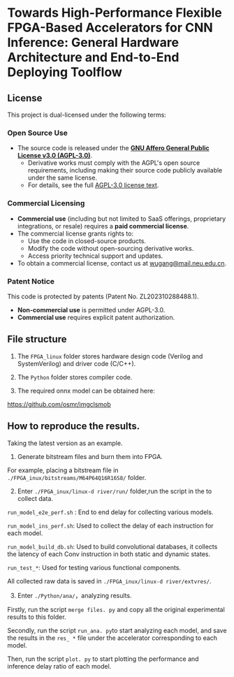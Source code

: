 # Towards High-Performance Flexible FPGA-Based Accelerators for CNN Inference: General Hardware Architecture and End-to-End Deploying Toolflow 

## License

This project is dual-licensed under the following terms:

### Open Source Use
- The source code is released under the **[GNU Affero General Public License v3.0 (AGPL-3.0)](LICENSE)**.  
  - Derivative works must comply with the AGPL's open source requirements, including making their source code publicly available under the same license.  
  - For details, see the full [AGPL-3.0 license text](LICENSE).

### Commercial Licensing
- **Commercial use** (including but not limited to SaaS offerings, proprietary integrations, or resale) requires a **paid commercial license**.  
- The commercial license grants rights to:  
  - Use the code in closed-source products.  
  - Modify the code without open-sourcing derivative works.  
  - Access priority technical support and updates.  
- To obtain a commercial license, contact us at [wugang@mail.neu.edu.cn](wugang@mail.neu.edu.cn).  

### Patent Notice
This code is protected by patents (Patent No. ZL202310288488.1).  
- **Non-commercial use** is permitted under AGPL-3.0.  
- **Commercial use** requires explicit patent authorization.

## File structure

1. The `FPGA_linux` folder stores hardware design code (Verilog and SystemVerilog) and driver code (C/C++).
   
2. The `Python`  folder stores compiler code.

3. The required onnx model can be obtained here:

https://github.com/osmr/imgclsmob

## How to reproduce the results.

Taking the latest version  as an example.

1. Generate bitstream files and burn them into FPGA.

For example, placing a bitstream file in `./FPGA_inux/bitstreams/M64P64Q16R16S8/` folder.

2. Enter `./FPGA_inux/linux-d river/run/` folder,run the script in the to collect data.
   
`run_model_e2e_perf.sh` : End to end delay for collecting various models.

`run_model_ins_perf.sh`: Used to collect the delay of each instruction for each model.

`run_model_build_db.sh`: Used to build convolutional databases, it collects the latency of each Conv instruction in both static and dynamic states.

`run_test_*`: Used for testing various functional components.

All collected raw data is saved in `./FPGA_inux/linux-d river/extvres/`.


3. Enter `./Python/ana/`，analyzing results.

Firstly, run the script `merge files. py` and copy all the original experimental results to this folder.

Secondly, run the script `run_ana. py`to start analyzing each model, and save the results in the `res_ *` file under the accelerator corresponding to each model.

Then, run the script `plot. py` to start plotting the performance and inference delay ratio of each model.
